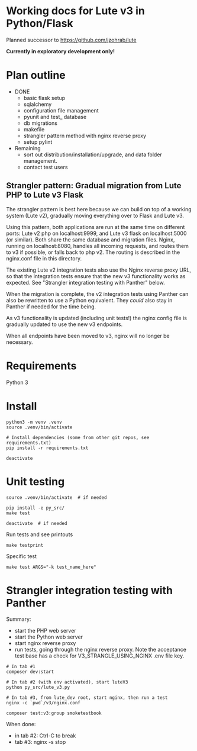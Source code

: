 # Working docs for Lute v3 in Python/Flask

Planned successor to https://github.com/jzohrab/lute

**Currently in exploratory development only!**

# Plan outline

* DONE
  * basic flask setup
  * sqlalchemy
  * configuration file management
  * pyunit and test_ database
  * db migrations
  * makefile
  * strangler pattern method with nginx reverse proxy
  * setup pylint
* Remaining
  * sort out distribution/installation/upgrade, and data folder management.
  * contact test users

## Strangler pattern: Gradual migration from Lute PHP to Lute v3 Flask

The strangler pattern is best here because we can build on top of a working system (Lute v2), gradually moving everything over to Flask and Lute v3.

Using this pattern, both applications are run at the same time on different ports: Lute v2 php on localhost:9999, and Lute v3 flask on localhost:5000 (or similar).  Both share the same database and migration files.  Nginx, running on localhost:8080, handles all incoming requests, and routes them to v3 if possible, or falls back to php v2.  The routing is described in the nginx.conf file in this directory.

The existing Lute v2 integration tests also use the Nginx reverse proxy URL, so that the integration tests ensure that the new v3 functionality works as expected.  See "Strangler integration testing with Panther" below.

When the migration is complete, the v2 integration tests using Panther can also be rewritten to use a Python equivalent.  They _could_ also stay in Panther if needed for the time being.

As v3 functionality is updated (including unit tests!) the nginx config file is gradually updated to use the new v3 endpoints.

When all endpoints have been moved to v3, nginx will no longer be necessary.


# Requirements

Python 3

# Install

```
python3 -m venv .venv
source .venv/bin/activate

# Install dependencies (some from other git repos, see requirements.txt)
pip install -r requirements.txt

deactivate
```

# Unit testing

```
source .venv/bin/activate  # if needed

pip install -e py_src/
make test

deactivate  # if needed
```

Run tests and see printouts

```
make testprint
```

Specific test

```
make test ARGS="-k test_name_here"
```

# Strangler integration testing with Panther

Summary:

- start the PHP web server
- start the Python web server
- start nginx reverse proxy
- run tests, going through the nginx reverse proxy.  Note the acceptance test base has a check for V3_STRANGLE_USING_NGINX .env file key.

```
# In tab #1
composer dev:start

# In tab #2 (with env activated), start luteV3
python py_src/lute_v3.py

# In tab #3, from lute_dev root, start nginx, then run a test
nginx -c `pwd`/v3/nginx.conf

composer test:v3:group smoketestbook
```

When done:

* in tab #2: Ctrl-C to break
* tab #3: nginx -s stop